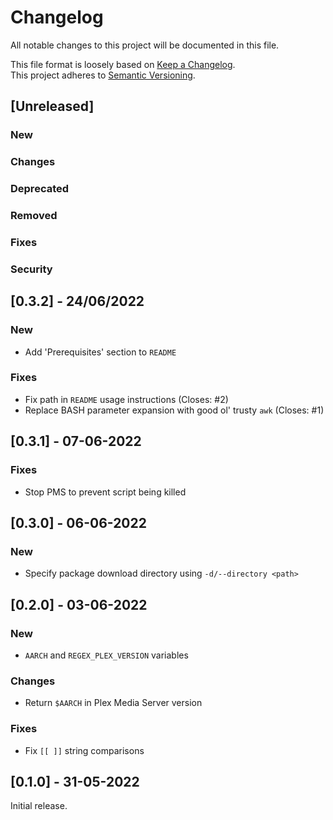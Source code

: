 # Changelog

All notable changes to this project will be documented in this file.

This file format is loosely based on [Keep a Changelog](https://keepachangelog.com/en/1.0.0/).\
This project adheres to [Semantic Versioning](https://semver.org/spec/v2.0.0.html).

## [Unreleased]

### New
### Changes
### Deprecated
### Removed
### Fixes
### Security

## [0.3.2] - 24/06/2022

### New

- Add 'Prerequisites' section to `README`

### Fixes

- Fix path in `README` usage instructions (Closes: #2)
- Replace BASH parameter expansion with good ol' trusty `awk` (Closes: #1)

## [0.3.1] - 07-06-2022

### Fixes

- Stop PMS to prevent script being killed

## [0.3.0] - 06-06-2022

### New

- Specify package download directory using `-d/--directory <path>`

## [0.2.0] - 03-06-2022

### New

- `AARCH` and `REGEX_PLEX_VERSION` variables

### Changes

- Return `$AARCH` in Plex Media Server version

### Fixes

- Fix `[[ ]]` string comparisons

## [0.1.0] - 31-05-2022

Initial release.
